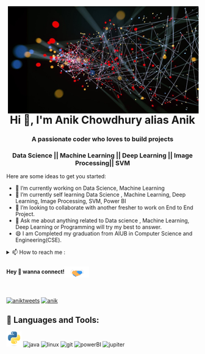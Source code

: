<img align="right" alt="Code" width="500px" src="https://github.com/Anik1nonly007/Anik1nonly007/blob/main/code%20(2).jpg"/>
<h1 align="center">Hi 👋, I'm Anik Chowdhury alias Anik</h1>
<h3 align="center">A passionate coder who loves to build projects</h3>
<h3 align="center">Data Science || Machine Learning || Deep Learning || Image Processing|| SVM</h3>
Here are some ideas to get you started:

- 🔭 I’m currently working on Data Science, Machine Learning
- 🌱 I’m currently self learning Data Science , Machine Learning, Deep Learning, Image Processing, SVM, Power BI
- 👯 I’m looking to collaborate with another fresher to work on End to End Project.
- 💬 Ask me about anything related to Data science ,  Machine Learning, Deep Learning or Programming will try my best to answer.
- 😄 I am Completed my graduation from AIUB in Computer Science and Engineering(CSE).

 <details> <summary> 📫 How to reach me :</summary><a href="mailto:chowdhurydiptho@gmail.com"> <img src="https://upload.wikimedia.org/wikipedia/commons/7/7e/Gmail_icon_%282020%29.svg" width="22px"/> </a>
</details>
<h3 align="left"🔭 I’m currently learning & working on Data Science , Machine Learning, Deep Learning , Image Processing and SVM.</h3>
<h4 align="left">Hey 👋 wanna connect!<img align="center" src="https://github.com/Kushal997-das/Kushal997-das/blob/master/Profile%20generator/Handshake.gif" height="30px"></h4> <br>
<p align="left">
<a href="https://twitter.com/AnikJassan" target="blank"><img align="center" src="https://raw.githubusercontent.com/rahuldkjain/github-profile-readme-generator/master/src/images/icons/Social/twitter.svg" alt="aniktweets" height="30" width="40" /></a>
<a href="https://www.linkedin.com/in/anik-chowdhury-356817136" target="blank"><img align="center" src="https://raw.githubusercontent.com/rahuldkjain/github-profile-readme-generator/master/src/images/icons/Social/linked-in-alt.svg" alt="anik" height="30" width="40" /></a>
  <h2 align="left">🚀 Languages and Tools:</h2>
<p align="left">
  <img src="https://github.com/Kushal997-das/Kushal997-das/blob/master/Profile%20generator/python-original.svg" alt="python" width="40" height="40"/> 
  <img src="https://en.wikipedia.org/wiki/Java_%28programming_language%29#/media/File:Java_programming_language_logo.svg" alt="java" width="40" height="40"/> 
  <img src="https://en.wikipedia.org/wiki/Linux#/media/File:Tux.svg" alt="linux" width="40" height="40"/>
 <img src="https://www.vectorlogo.zone/logos/git-scm/git-scm-icon.svg" alt="git" width="40" height="40"/> 
  <img alt="powerBI"  src="https://user-images.githubusercontent.com/93881696/173186582-6661b493-747d-40b0-a573-9706ba119ed8.png
"width="50" height="40" /> 
  <img alt="jupiter"  src="https://user-images.githubusercontent.com/93881696/173186689-1d1d1747-b500-40e0-af97-9434371e6ec0.png"
"width="40" height="40">
  
</p>
  
 

